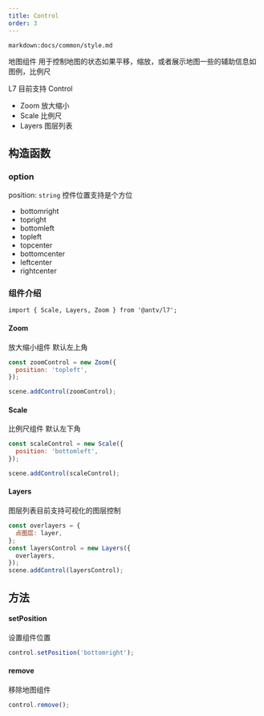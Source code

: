 ```yaml
---
title: Control
order: 3
---
```


`markdown:docs/common/style.md`

地图组件 用于控制地图的状态如果平移，缩放，或者展示地图一些的辅助信息如图例，比例尺

L7 目前支持 Control

- Zoom 放大缩小
- Scale 比例尺
- Layers 图层列表

## 构造函数

### option

position: `string` 控件位置支持是个方位

- bottomright
- topright
- bottomleft
- topleft
- topcenter
- bottomcenter
- leftcenter
- rightcenter

### 组件介绍

```
import { Scale, Layers, Zoom } from '@antv/l7';

```

#### Zoom

放大缩小组件 默认左上角

```javascript
const zoomControl = new Zoom({
  position: 'topleft',
});

scene.addControl(zoomControl);
```

#### Scale

比例尺组件 默认左下角

```javascript
const scaleControl = new Scale({
  position: 'bottomleft',
});

scene.addControl(scaleControl);
```

#### Layers

图层列表目前支持可视化的图层控制

```javascript
const overlayers = {
  点图层: layer,
};
const layersControl = new Layers({
  overlayers,
});
scene.addControl(layersControl);
```

## 方法

#### setPosition

设置组件位置

```javascript
control.setPosition('bottomright');
```

#### remove

移除地图组件

```javascript
control.remove();
```

